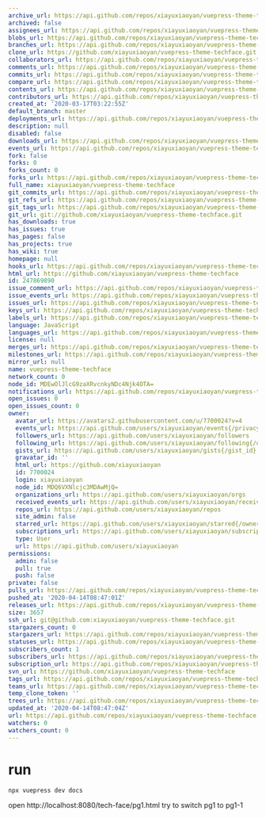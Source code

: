 ```yaml
---
archive_url: https://api.github.com/repos/xiayuxiaoyan/vuepress-theme-techface/{archive_format}{/ref}
archived: false
assignees_url: https://api.github.com/repos/xiayuxiaoyan/vuepress-theme-techface/assignees{/user}
blobs_url: https://api.github.com/repos/xiayuxiaoyan/vuepress-theme-techface/git/blobs{/sha}
branches_url: https://api.github.com/repos/xiayuxiaoyan/vuepress-theme-techface/branches{/branch}
clone_url: https://github.com/xiayuxiaoyan/vuepress-theme-techface.git
collaborators_url: https://api.github.com/repos/xiayuxiaoyan/vuepress-theme-techface/collaborators{/collaborator}
comments_url: https://api.github.com/repos/xiayuxiaoyan/vuepress-theme-techface/comments{/number}
commits_url: https://api.github.com/repos/xiayuxiaoyan/vuepress-theme-techface/commits{/sha}
compare_url: https://api.github.com/repos/xiayuxiaoyan/vuepress-theme-techface/compare/{base}...{head}
contents_url: https://api.github.com/repos/xiayuxiaoyan/vuepress-theme-techface/contents/{+path}
contributors_url: https://api.github.com/repos/xiayuxiaoyan/vuepress-theme-techface/contributors
created_at: '2020-03-17T03:22:55Z'
default_branch: master
deployments_url: https://api.github.com/repos/xiayuxiaoyan/vuepress-theme-techface/deployments
description: null
disabled: false
downloads_url: https://api.github.com/repos/xiayuxiaoyan/vuepress-theme-techface/downloads
events_url: https://api.github.com/repos/xiayuxiaoyan/vuepress-theme-techface/events
fork: false
forks: 0
forks_count: 0
forks_url: https://api.github.com/repos/xiayuxiaoyan/vuepress-theme-techface/forks
full_name: xiayuxiaoyan/vuepress-theme-techface
git_commits_url: https://api.github.com/repos/xiayuxiaoyan/vuepress-theme-techface/git/commits{/sha}
git_refs_url: https://api.github.com/repos/xiayuxiaoyan/vuepress-theme-techface/git/refs{/sha}
git_tags_url: https://api.github.com/repos/xiayuxiaoyan/vuepress-theme-techface/git/tags{/sha}
git_url: git://github.com/xiayuxiaoyan/vuepress-theme-techface.git
has_downloads: true
has_issues: true
has_pages: false
has_projects: true
has_wiki: true
homepage: null
hooks_url: https://api.github.com/repos/xiayuxiaoyan/vuepress-theme-techface/hooks
html_url: https://github.com/xiayuxiaoyan/vuepress-theme-techface
id: 247869890
issue_comment_url: https://api.github.com/repos/xiayuxiaoyan/vuepress-theme-techface/issues/comments{/number}
issue_events_url: https://api.github.com/repos/xiayuxiaoyan/vuepress-theme-techface/issues/events{/number}
issues_url: https://api.github.com/repos/xiayuxiaoyan/vuepress-theme-techface/issues{/number}
keys_url: https://api.github.com/repos/xiayuxiaoyan/vuepress-theme-techface/keys{/key_id}
labels_url: https://api.github.com/repos/xiayuxiaoyan/vuepress-theme-techface/labels{/name}
language: JavaScript
languages_url: https://api.github.com/repos/xiayuxiaoyan/vuepress-theme-techface/languages
license: null
merges_url: https://api.github.com/repos/xiayuxiaoyan/vuepress-theme-techface/merges
milestones_url: https://api.github.com/repos/xiayuxiaoyan/vuepress-theme-techface/milestones{/number}
mirror_url: null
name: vuepress-theme-techface
network_count: 0
node_id: MDEwOlJlcG9zaXRvcnkyNDc4Njk4OTA=
notifications_url: https://api.github.com/repos/xiayuxiaoyan/vuepress-theme-techface/notifications{?since,all,participating}
open_issues: 0
open_issues_count: 0
owner:
  avatar_url: https://avatars2.githubusercontent.com/u/7700024?v=4
  events_url: https://api.github.com/users/xiayuxiaoyan/events{/privacy}
  followers_url: https://api.github.com/users/xiayuxiaoyan/followers
  following_url: https://api.github.com/users/xiayuxiaoyan/following{/other_user}
  gists_url: https://api.github.com/users/xiayuxiaoyan/gists{/gist_id}
  gravatar_id: ''
  html_url: https://github.com/xiayuxiaoyan
  id: 7700024
  login: xiayuxiaoyan
  node_id: MDQ6VXNlcjc3MDAwMjQ=
  organizations_url: https://api.github.com/users/xiayuxiaoyan/orgs
  received_events_url: https://api.github.com/users/xiayuxiaoyan/received_events
  repos_url: https://api.github.com/users/xiayuxiaoyan/repos
  site_admin: false
  starred_url: https://api.github.com/users/xiayuxiaoyan/starred{/owner}{/repo}
  subscriptions_url: https://api.github.com/users/xiayuxiaoyan/subscriptions
  type: User
  url: https://api.github.com/users/xiayuxiaoyan
permissions:
  admin: false
  pull: true
  push: false
private: false
pulls_url: https://api.github.com/repos/xiayuxiaoyan/vuepress-theme-techface/pulls{/number}
pushed_at: '2020-04-14T08:47:01Z'
releases_url: https://api.github.com/repos/xiayuxiaoyan/vuepress-theme-techface/releases{/id}
size: 3657
ssh_url: git@github.com:xiayuxiaoyan/vuepress-theme-techface.git
stargazers_count: 0
stargazers_url: https://api.github.com/repos/xiayuxiaoyan/vuepress-theme-techface/stargazers
statuses_url: https://api.github.com/repos/xiayuxiaoyan/vuepress-theme-techface/statuses/{sha}
subscribers_count: 1
subscribers_url: https://api.github.com/repos/xiayuxiaoyan/vuepress-theme-techface/subscribers
subscription_url: https://api.github.com/repos/xiayuxiaoyan/vuepress-theme-techface/subscription
svn_url: https://github.com/xiayuxiaoyan/vuepress-theme-techface
tags_url: https://api.github.com/repos/xiayuxiaoyan/vuepress-theme-techface/tags
teams_url: https://api.github.com/repos/xiayuxiaoyan/vuepress-theme-techface/teams
temp_clone_token: ''
trees_url: https://api.github.com/repos/xiayuxiaoyan/vuepress-theme-techface/git/trees{/sha}
updated_at: '2020-04-14T08:47:04Z'
url: https://api.github.com/repos/xiayuxiaoyan/vuepress-theme-techface
watchers: 0
watchers_count: 0
---
```


# run
```
npx vuepress dev docs
```

open http://localhost:8080/tech-face/pg1.html
try to switch pg1 to pg1-1